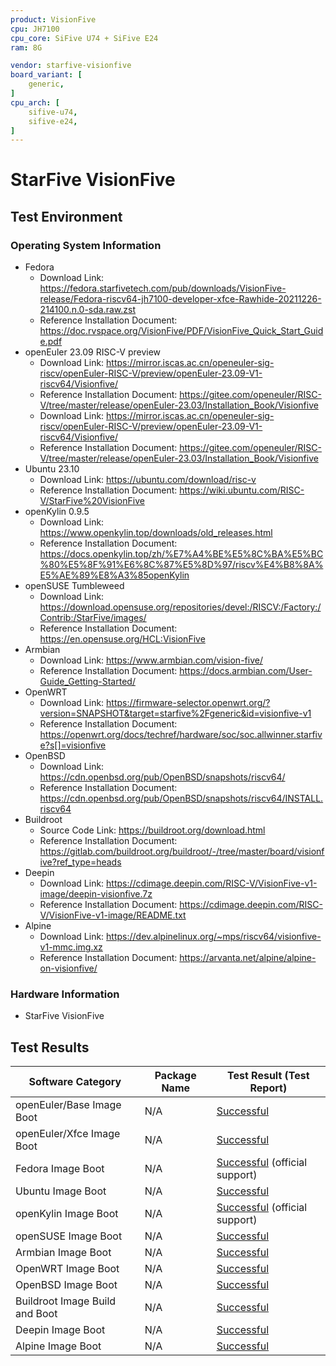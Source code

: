 ```yaml
---
product: VisionFive
cpu: JH7100
cpu_core: SiFive U74 + SiFive E24
ram: 8G

vendor: starfive-visionfive
board_variant: [
    generic,
]
cpu_arch: [
    sifive-u74,
    sifive-e24,
]
---
```


# StarFive VisionFive

## Test Environment

### Operating System Information

- Fedora
    - Download Link: https://fedora.starfivetech.com/pub/downloads/VisionFive-release/Fedora-riscv64-jh7100-developer-xfce-Rawhide-20211226-214100.n.0-sda.raw.zst
    - Reference Installation Document: https://doc.rvspace.org/VisionFive/PDF/VisionFive_Quick_Start_Guide.pdf
- openEuler 23.09 RISC-V preview
    - Download Link: https://mirror.iscas.ac.cn/openeuler-sig-riscv/openEuler-RISC-V/preview/openEuler-23.09-V1-riscv64/Visionfive/
    - Reference Installation Document: https://gitee.com/openeuler/RISC-V/tree/master/release/openEuler-23.03/Installation_Book/Visionfive
    - Download Link: https://mirror.iscas.ac.cn/openeuler-sig-riscv/openEuler-RISC-V/preview/openEuler-23.09-V1-riscv64/Visionfive/
    - Reference Installation Document: https://gitee.com/openeuler/RISC-V/tree/master/release/openEuler-23.03/Installation_Book/Visionfive
- Ubuntu 23.10
    - Download Link: https://ubuntu.com/download/risc-v
    - Reference Installation Document: https://wiki.ubuntu.com/RISC-V/StarFive%20VisionFive
- openKylin 0.9.5
    - Download Link: https://www.openkylin.top/downloads/old_releases.html
    - Reference Installation Document: https://docs.openkylin.top/zh/%E7%A4%BE%E5%8C%BA%E5%BC%80%E5%8F%91%E6%8C%87%E5%8D%97/riscv%E4%B8%8A%E5%AE%89%E8%A3%85openKylin
- openSUSE Tumbleweed
    - Download Link: https://download.opensuse.org/repositories/devel:/RISCV:/Factory:/Contrib:/StarFive/images/
    - Reference Installation Document: https://en.opensuse.org/HCL:VisionFive
- Armbian
    - Download Link: https://www.armbian.com/vision-five/
    - Reference Installation Document: https://docs.armbian.com/User-Guide_Getting-Started/
- OpenWRT
    - Download Link: https://firmware-selector.openwrt.org/?version=SNAPSHOT&target=starfive%2Fgeneric&id=visionfive-v1
    - Reference Installation Document: https://openwrt.org/docs/techref/hardware/soc/soc.allwinner.starfive?s[]=visionfive
- OpenBSD
    - Download Link: https://cdn.openbsd.org/pub/OpenBSD/snapshots/riscv64/
    - Reference Installation Document: https://cdn.openbsd.org/pub/OpenBSD/snapshots/riscv64/INSTALL.riscv64
- Buildroot
    - Source Code Link: https://buildroot.org/download.html
    - Reference Installation Document: https://gitlab.com/buildroot.org/buildroot/-/tree/master/board/visionfive?ref_type=heads
- Deepin
    - Download Link: https://cdimage.deepin.com/RISC-V/VisionFive-v1-image/deepin-visionfive.7z
    - Reference Installation Document: https://cdimage.deepin.com/RISC-V/VisionFive-v1-image/README.txt
- Alpine
    - Download Link: https://dev.alpinelinux.org/~mps/riscv64/visionfive-v1-mmc.img.xz
    - Reference Installation Document: https://arvanta.net/alpine/alpine-on-visionfive/

### Hardware Information

- StarFive VisionFive

## Test Results

| Software Category              | Package Name | Test Result (Test Report)               |
|--------------------------------|--------------|-----------------------------------------|
| openEuler/Base Image Boot      | N/A          | [Successful][oERVBase]                  |
| openEuler/Xfce Image Boot      | N/A          | [Successful][oERVXfce]                  |
| Fedora Image Boot              | N/A          | [Successful][Fedora] (official support) |
| Ubuntu Image Boot              | N/A          | [Successful][Ubuntu]                    |
| openKylin Image Boot           | N/A          | [Successful][oK] (official support)     |
| openSUSE Image Boot            | N/A          | [Successful][openSUSE]                  |
| Armbian Image Boot             | N/A          | [Successful][Armbian]                   |
| OpenWRT Image Boot             | N/A          | [Successful][OpenWRT]                   |
| OpenBSD Image Boot             | N/A          | [Successful][OpenBSD]                   |
| Buildroot Image Build and Boot | N/A          | [Successful][Buildroot]                 |
| Deepin  Image Boot             | N/A          | [Successful][Deepin]                    |
| Alpine Image Boot              | N/A          | [Successful][Alpine]                    |

[oERVBase]: ./openEuler/README.md
[oERVXfce]: ./openEuler/README.md
[Fedora]: ./Fedora/README.md
[Ubuntu]: ./Ubuntu/README.md
[oK]: ./openKylin/README.md
[openSUSE]: ./openSUSE/README.md
[Armbian]: ./Armbian/README.md
[OpenWRT]: ./OpenWRT/README.md
[OpenBSD]: ./OpenBSD/README.md
[Buildroot]: ./BuildRoot/README.md
[Deepin]: ./Deepin/README.md
[Alpine]: ./Alpine/README.md
